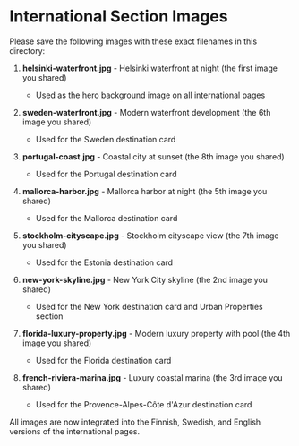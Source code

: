 # International Section Images

Please save the following images with these exact filenames in this directory:

1. **helsinki-waterfront.jpg** - Helsinki waterfront at night (the first image you shared)
   - Used as the hero background image on all international pages

2. **sweden-waterfront.jpg** - Modern waterfront development (the 6th image you shared)
   - Used for the Sweden destination card

3. **portugal-coast.jpg** - Coastal city at sunset (the 8th image you shared)
   - Used for the Portugal destination card

4. **mallorca-harbor.jpg** - Mallorca harbor at night (the 5th image you shared)
   - Used for the Mallorca destination card

5. **stockholm-cityscape.jpg** - Stockholm cityscape view (the 7th image you shared)
   - Used for the Estonia destination card

6. **new-york-skyline.jpg** - New York City skyline (the 2nd image you shared)
   - Used for the New York destination card and Urban Properties section

7. **florida-luxury-property.jpg** - Modern luxury property with pool (the 4th image you shared)
   - Used for the Florida destination card

8. **french-riviera-marina.jpg** - Luxury coastal marina (the 3rd image you shared)
   - Used for the Provence-Alpes-Côte d'Azur destination card

All images are now integrated into the Finnish, Swedish, and English versions of the international pages.
